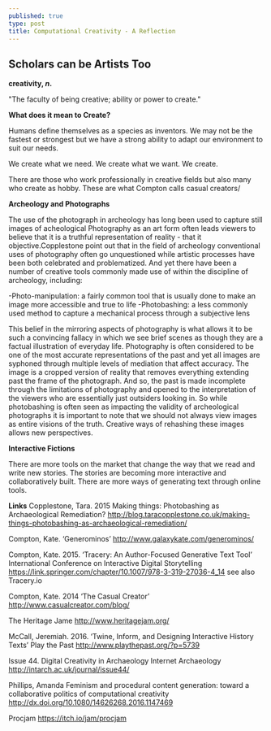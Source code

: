 ```yaml
---
published: true
type: post
title: Computational Creativity - A Reflection
---
```

## Scholars can be Artists Too

**creativity, _n_.**

"The faculty of being creative; ability or power to create."


**What does it mean to Create?**

Humans define themselves as a species as inventors. We may not be the fastest or strongest but we have a strong ability to adapt our environment to suit our needs. 

We create what we need. We create what we want. We create.

There are those who work professionally in creative fields but also many who create as hobby. These are what Compton calls casual creators/ 

**Archeology and Photographs**

The use of the photograph in archeology has long been used to capture still images of acheological Photography as an art form often leads viewers to believe that it is a truthful representation of reality - that it objective.Copplestone point out that in the field of archeology conventional uses of photography often go unquestioned while artistic processes have been both celebrated and problematized. And yet there have been a number of creative tools commonly made use of within the discipline of archeology, including:

-Photo-manipulation: a fairly common tool that is usually done to make an image more accessible and true to life
-Photobashing: a less commonly used method to capture a mechanical process through a subjective lens

This belief in the mirroring aspects of photography is what allows it to be such a convincing fallacy in which we see brief scenes as though they are a factual illustration of everyday life. Photography is often considered to be one of the most accurate representations of the past and yet all images are syphoned through multiple levels of mediation that affect accuracy. The image is a cropped version of reality that removes everything extending past the frame of the photograph. And so, the past is made incomplete through the limitations of photography and opened to the interpretation of the viewers who are essentially just outsiders looking in. So while photobashing is often seen as impacting the validity of archeological photographs it is important to note that we should not always view images as entire visions of the truth. Creative ways of rehashing these images allows new perspectives.

**Interactive Fictions**

There are more tools on the market that change the way that we read and write new stories. The stories are becoming more interactive and collaboratively built. There are more ways of generating text through online tools. 


**Links**
Copplestone, Tara. 2015 Making things: Photobashing as Archaeological Remediation? http://blog.taracopplestone.co.uk/making-things-photobashing-as-archaeological-remediation/

Compton, Kate. ‘Generominos’ http://www.galaxykate.com/generominos/

Compton, Kate. 2015. ‘Tracery: An Author-Focused Generative Text Tool’ International Conference on Interactive Digital Storytelling https://link.springer.com/chapter/10.1007/978-3-319-27036-4_14 see also Tracery.io

Compton, Kate. 2014 ‘The Casual Creator’ http://www.casualcreator.com/blog/

The Heritage Jame http://www.heritagejam.org/

McCall, Jeremiah. 2016. ‘Twine, Inform, and Designing Interactive History Texts’ Play the Past http://www.playthepast.org/?p=5739

Issue 44. Digital Creativity in Archaeology Internet Archaeology http://intarch.ac.uk/journal/issue44/

Phillips, Amanda Feminism and procedural content generation: toward a collaborative politics of computational creativity http://dx.doi.org/10.1080/14626268.2016.1147469

Procjam https://itch.io/jam/procjam


